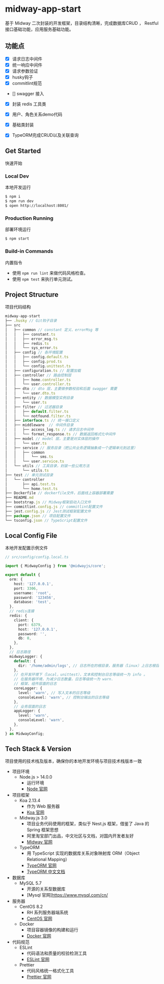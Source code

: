 # midway-app-start

基于 Midway 二次封装的开发框架，目录结构清晰，完成数据库CRUD ， Restful接口基础功能，应用服务基础功能。

## 功能点
  - [x] 请求日志中间件
  - [x] 统一响应中间件
  - [x] 请求参数验证
  - [x] husky钩子
  - [x] commitlint规范
  - [] swagger 接入
  - [x] 封装 redis 工具类
  - [x] 用户、角色关系demo代码
  - [x] 基础类封装
  - [x] TypeORM完成CRUD以及关联查询


## Get Started

快速开始

### Local Dev

本地开发运行

```bash
$ npm i
$ npm run dev
$ open http://localhost:8001/
```

### Production Running

部署环境运行

```bash
$ npm start
```

### Build-in Commands

内置指令

- 使用 `npm run lint` 来做代码风格检查。
- 使用 `npm test` 来执行单元测试。

## Project Structure

项目代码结构

```js
midway-app-start
├── .husky // Git钩子目录
├── src
│   ├── common // constant 定义、errorMsg 等
│   │   ├── constant.ts
│   │   ├── error_msg.ts
│   │   ├── redis.ts
│   │   └── sys_error.ts
│   ├── config // 各环境配置
│   │   ├── config.default.ts
│   │   ├── config.prod.ts
│   │   └── config.unittest.ts
│   ├── configuration.ts // 配置加载
│   ├── controller // 路由控制层
│   │   ├── home.controller.ts
│   │   └── user.controller.ts
│   ├── dto // dto 层，主要做参数校验和后面 swagger 需要
│   │   └── user.dto.ts
│   ├── entity // 数据模型实例目录
│   │   └── user.ts
│   ├── filter // 过滤器目录
│   │   ├── default.filter.ts
│   │   └── notfound.filter.ts
│   ├── interface.ts // 统一接口定义
│   ├── middleware  // 中间件目录
│   │   ├── access_log.ts // 请求日志中间件
│   │   └── format_response.ts // 数据返回格式化中间件
│   ├── model // model 层，主要是对实体层的操作
│   │   └── user.ts
│   ├── service // 服务目录（把公共业务逻辑抽象成一个逻辑单元到这里）
│   │   ├── common
│   │   │   └── sms.ts
│   │   └── user.service.ts
│   └── utils // 工具目录，封装一些公用方法
│       └── utils.ts
├── test // 单元测试目录
│   └── controller
│       ├── api.test.ts
│       └── home.test.ts
├── Dockerfile // dockerfile文件，后面线上容器部署需要
├── README.md
├── bootstrap.js // Midway框架启动入口文件
├── commitlint.config.js // commitlint配置文件
├── jest.config.js // Jest测试框架配置文件
├── package.json // 项目配置文件
└── tsconfig.json // TypeScript配置文件
```

## Local Config File

本地开发配置示例文件

```ts
// src/config/config.local.ts

import { MidwayConfig } from '@midwayjs/core';

export default {
  orm: {
    host: '127.0.0.1',
    port: 3306,
    username: 'root',
    password: '123456',
    database: 'test',
  },
  // redis连接
  redis: {
    client: {
      port: 6379,
      host: '127.0.0.1',
      password: '',
      db: 0,
    },
  },
  // 日志路径
  midwayLogger: {
    default: {
      dir: '/home/admin/logs', // 日志所在的根目录，服务器（linux）上日志根目录默认是 ${process.env.HOME}/logs/项目名
    },
    // 在开发环境下（local，unittest），文本和控制台日志等级统一为 info 。
    // 在服务器环境，为减少日志数量，日志等级统一为 warn.
    // 框架、组件层面的日志
    coreLogger: {
      level: 'warn', // 写入文本的日志等级
      consoleLevel: 'warn', // 控制台输出的日志等级
    },
    // 业务层面的日志
    appLogger: {
      level: 'warn',
      consoleLevel: 'warn',
    },
  },
} as MidwayConfig;
```

## Tech Stack & Version

项目使用的技术栈及版本，确保你的本地开发环境与项目技术栈版本一致

- 项目环境
  - Node.js > 14.0.0
    - 运行环境
    - [Node 官网](https://nodejs.org/zh-cn/)
- 项目框架
  - Koa 2.13.4
    - 作为 Web 服务器
    - [Koa 官网](https://koajs.com/)
  - Midway.js 3.0
    - 项目业务代码使用的框架，类似于 Nest.js 框架，借鉴了 Java 的 Spring 框架思想
    - 阿里淘宝部门出品，中文社区与文档，对国内开发者友好
    - [Midway 官网](https://midwayjs.org)
  - TypeORM
    - 用 TypeScript 实现的数据库关系对象映射库 ORM（Object Relational Mapping）
    - [TypeORM 官网](https://typeorm.io/)
    - [TypeORM 中文文档](https://typeorm.biunav.com/zh/)
- 数据库
  - MySQL 5.7
    - 开源的关系型数据库
    - [Mysql 官网]https://www.mysql.com/cn/
- 服务器
  - CentOS 8.2
    - RH 系列服务器端系统
    - [CentOS 官网](https://www.centos.org/)
  - Docker
    - 项目容器镜像的构建和运行
    - [Docker 官网](https://www.docker.com/)
- 代码规范
  - ESLint
    - 代码语法和质量的校验检测工具
    - [ESLint 官网](https://cn.eslint.org/)
  - Prettier
    - 代码风格统一格式化工具
    - [Prettier 官网](https://prettier.io/)

